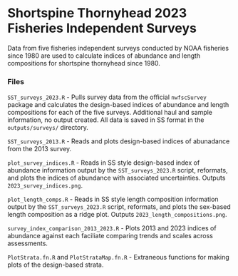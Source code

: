 # Shortspine Thornyhead 2023 Fisheries Independent Surveys

Data from five fisheries independent surveys conducted by NOAA fisheries since 1980 are used to calculate indices of abundance and length compositions for shortspine thornyhead since 1980.

### Files

`SST_surveys_2023.R` - Pulls survey data from the official `nwfscSurvey` package and calculates the design-based indices of abundance and length compositions for each of the five surveys. Additional haul and sample information, no output created. All data is saved in SS format in the `outputs/surveys/` directory.

`SST_surveys_2013.R` - Reads and plots design-based indices of abunadance from the 2013 survey.

`plot_survey_indices.R` - Reads in SS style design-based index of abundance information output by the `SST_surveys_2023.R` script, reformats, and plots the indices of abundance with associated uncertainties. Outputs `2023_survey_indices.png`.

`plot_length_comps.R` - Reads in SS style length composition information output by the `SST_surveys_2023.R` script, reformats, and plots the sex-based length composition as a ridge plot. Outputs `2023_length_compositions.png`.

`survey_index_comparison_2013_2023.R` - Plots 2013 and 2023 indices of abundance against each faciliate comparing trends and scales across assessments.

`PlotStrata.fn.R` and `PlotStrataMap.fn.R` - Extraneous functions for making plots of the design-based strata.
